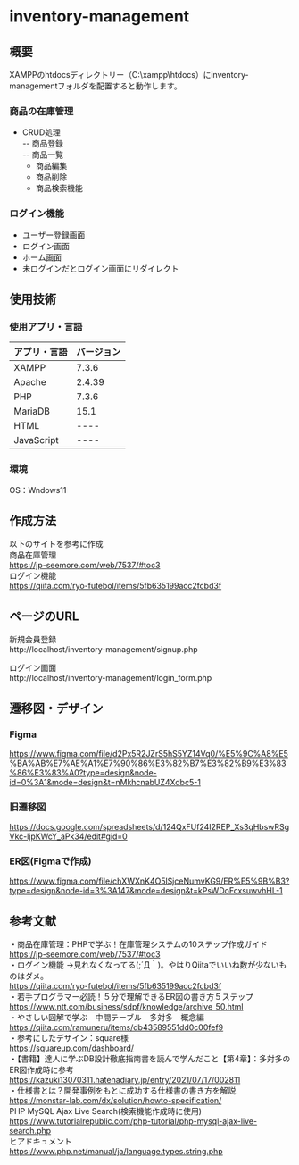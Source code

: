 # inventory-management

## 概要<br>
XAMPPのhtdocsディレクトリー（C:\xampp\htdocs）にinventory-managementフォルダを配置すると動作します。<br>

### 商品の在庫管理<br>
- CRUD処理<br>
-- 商品登録<br>
-- 商品一覧<br>
  - 商品編集<br>
  - 商品削除<br>
  - 商品検索機能<br>

### ログイン機能<br>
- ユーザー登録画面<br>
- ログイン画面<br>
- ホーム画面<br>
- 未ログインだとログイン画面にリダイレクト

## 使用技術<br>
### 使用アプリ・言語
 
| アプリ・言語  | バージョン |
| ------------- | ------------- |
| XAMPP  | 7.3.6  |
| Apache  | 2.4.39  |
| PHP  | 7.3.6  |
| MariaDB  | 15.1  |
| HTML  | ----  |
| JavaScript  | ----  |

### 環境<br>
OS：Wndows11

## 作成方法<br>
以下のサイトを参考に作成<br>
商品在庫管理<br>
https://jp-seemore.com/web/7537/#toc3<br>
ログイン機能<br>
https://qiita.com/ryo-futebol/items/5fb635199acc2fcbd3f


## ページのURL<br>
新規会員登録<br>
http://localhost/inventory-management/signup.php<br>

ログイン画面<br>
http://localhost/inventory-management/login_form.php<br>

## 遷移図・デザイン<br>
### Figma<br>
https://www.figma.com/file/d2Px5R2JZrS5hS5YZ14Vq0/%E5%9C%A8%E5%BA%AB%E7%AE%A1%E7%90%86%E3%82%B7%E3%82%B9%E3%83%86%E3%83%A0?type=design&node-id=0%3A1&mode=design&t=nMkhcnabUZ4Xdbc5-1

### 旧遷移図<br>
https://docs.google.com/spreadsheets/d/124QxFUf24I2REP_Xs3qHbswRSgVkc-ljpKWcY_aPk34/edit#gid=0

### ER図(Figmaで作成)<br>
https://www.figma.com/file/chXWXnK4O5lSjceNumvKG9/ER%E5%9B%B3?type=design&node-id=3%3A147&mode=design&t=kPsWDoFcxsuwvhHL-1


## 参考文献<br>
・商品在庫管理：PHPで学ぶ！在庫管理システムの10ステップ作成ガイド<br>
https://jp-seemore.com/web/7537/#toc3<br>
・ログイン機能 →見れなくなってる(;´Д｀)。やはりQiitaでいいね数が少ないものはダメ。<br>
https://qiita.com/ryo-futebol/items/5fb635199acc2fcbd3f<br>
・若手プログラマー必読！５分で理解できるER図の書き方５ステップ<br>
https://www.ntt.com/business/sdpf/knowledge/archive_50.html<br>
・やさしい図解で学ぶ　中間テーブル　多対多　概念編<br>
https://qiita.com/ramuneru/items/db43589551dd0c00fef9<br>
・参考にしたデザイン：square様<br>
https://squareup.com/dashboard/<br>
・【書籍】達人に学ぶDB設計徹底指南書を読んで学んだこと【第4章】：多対多のER図作成時に参考<br>
https://kazuki13070311.hatenadiary.jp/entry/2021/07/17/002811<br>
・仕様書とは？開発事例をもとに成功する仕様書の書き方を解説<br>
https://monstar-lab.com/dx/solution/howto-specification/<br>
PHP MySQL Ajax Live Search(検索機能作成時に使用)<br>
https://www.tutorialrepublic.com/php-tutorial/php-mysql-ajax-live-search.php<br>
ヒアドキュメント <br>
https://www.php.net/manual/ja/language.types.string.php<br>

